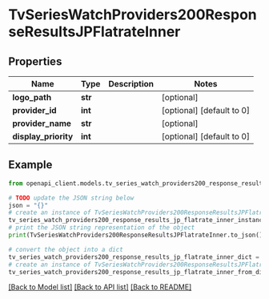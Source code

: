 # TvSeriesWatchProviders200ResponseResultsJPFlatrateInner


## Properties

Name | Type | Description | Notes
------------ | ------------- | ------------- | -------------
**logo_path** | **str** |  | [optional] 
**provider_id** | **int** |  | [optional] [default to 0]
**provider_name** | **str** |  | [optional] 
**display_priority** | **int** |  | [optional] [default to 0]

## Example

```python
from openapi_client.models.tv_series_watch_providers200_response_results_jp_flatrate_inner import TvSeriesWatchProviders200ResponseResultsJPFlatrateInner

# TODO update the JSON string below
json = "{}"
# create an instance of TvSeriesWatchProviders200ResponseResultsJPFlatrateInner from a JSON string
tv_series_watch_providers200_response_results_jp_flatrate_inner_instance = TvSeriesWatchProviders200ResponseResultsJPFlatrateInner.from_json(json)
# print the JSON string representation of the object
print(TvSeriesWatchProviders200ResponseResultsJPFlatrateInner.to_json())

# convert the object into a dict
tv_series_watch_providers200_response_results_jp_flatrate_inner_dict = tv_series_watch_providers200_response_results_jp_flatrate_inner_instance.to_dict()
# create an instance of TvSeriesWatchProviders200ResponseResultsJPFlatrateInner from a dict
tv_series_watch_providers200_response_results_jp_flatrate_inner_from_dict = TvSeriesWatchProviders200ResponseResultsJPFlatrateInner.from_dict(tv_series_watch_providers200_response_results_jp_flatrate_inner_dict)
```
[[Back to Model list]](../README.md#documentation-for-models) [[Back to API list]](../README.md#documentation-for-api-endpoints) [[Back to README]](../README.md)


